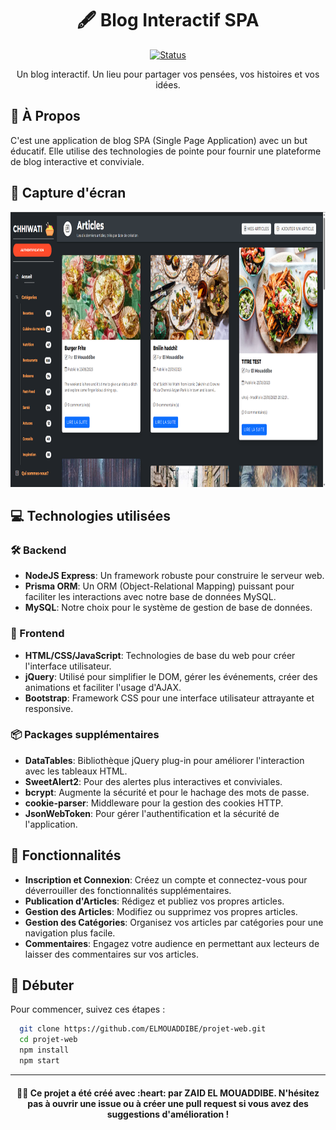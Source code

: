 <h1 align="center">🖋️ Blog Interactif SPA</h1>

<div align="center">

[![Status](https://img.shields.io/badge/status-active-success.svg)]()

</div>

<p align="center">Un blog interactif. Un lieu pour partager vos pensées, vos histoires et vos idées.
    <br> 
</p>

## 🚀 À Propos <a name = "about"></a>

C'est une application de blog SPA (Single Page Application) avec un but éducatif. Elle utilise des technologies de pointe pour fournir une plateforme de blog interactive et conviviale.

## 📸 Capture d'écran <a name = "screenshot"></a>

<p align="center">
  <img src="https://github.com/ELMOUADDIBE/projet-web/blob/master/public/images/homePage.png?raw=true" alt="image projet" width="925" height="440">
</p>

## 💻 Technologies utilisées <a name = "tech"></a>

### 🛠️ Backend

- **NodeJS Express**: Un framework robuste pour construire le serveur web.
- **Prisma ORM**: Un ORM (Object-Relational Mapping) puissant pour faciliter les interactions avec notre base de données MySQL.
- **MySQL**: Notre choix pour le système de gestion de base de données.

### 🎨 Frontend

- **HTML/CSS/JavaScript**: Technologies de base du web pour créer l'interface utilisateur.
- **jQuery**: Utilisé pour simplifier le DOM, gérer les événements, créer des animations et faciliter l'usage d'AJAX.
- **Bootstrap**: Framework CSS pour une interface utilisateur attrayante et responsive.

### 📦 Packages supplémentaires

- **DataTables**: Bibliothèque jQuery plug-in pour améliorer l'interaction avec les tableaux HTML.
- **SweetAlert2**: Pour des alertes plus interactives et conviviales.
- **bcrypt**: Augmente la sécurité et pour le hachage des mots de passe.
- **cookie-parser**: Middleware pour la gestion des cookies HTTP.
- **JsonWebToken**: Pour gérer l'authentification et la sécurité de l'application.

## 🎯 Fonctionnalités <a name = "features"></a>

- **Inscription et Connexion**: Créez un compte et connectez-vous pour déverrouiller des fonctionnalités supplémentaires.
- **Publication d'Articles**: Rédigez et publiez vos propres articles.
- **Gestion des Articles**: Modifiez ou supprimez vos propres articles.
- **Gestion des Catégories**: Organisez vos articles par catégories pour une navigation plus facile.
- **Commentaires**: Engagez votre audience en permettant aux lecteurs de laisser des commentaires sur vos articles.

## 🏁 Débuter <a name = "start"></a>

Pour commencer, suivez ces étapes :

```bash
  git clone https://github.com/ELMOUADDIBE/projet-web.git
  cd projet-web
  npm install
  npm start
```

---

<h4 align="center">👨‍💻 Ce projet a été créé avec :heart: par ZAID EL MOUADDIBE. N'hésitez pas à ouvrir une issue ou à créer une pull request si vous avez des suggestions d'amélioration !</h3>
